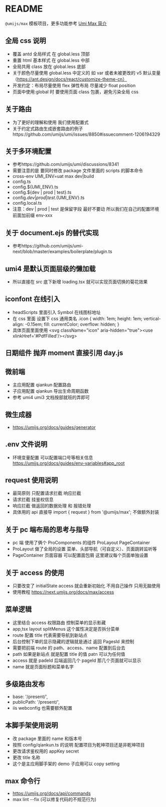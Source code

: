 # README

`@umijs/max` 模板项目，更多功能参考 [Umi Max 简介](https://next.umijs.org/zh-CN/docs/max/introduce)

## 全局 css 说明

- 覆盖 antd 全局样式 在 global.less 顶部
- 重置 html 基本样式 在 global.less 中部
- 全局共用 class 放在 global.less 底部
- 关于颜色尽量使用 global.less 中定义的 如 var 或者未被更改的 v5 默认变量（https://ant.design/docs/react/customize-theme-cn）
- 开发约定：布局尽量使用 flex 弹性布局 尽量减少 float position
- 页面中使用:global 时 要使用页面 class 包裹，避免污染全局 css

## 关于路由

- 为了更好的理解和使用 我们使用配置式
- 关于约定式路由生成嵌套路由的例子https://github.com/umijs/umi/issues/8850#issuecomment-1206194329

## 关于多环境配置

- 参考https://github.com/umijs/umi/discussions/8341
- 需要注意的是 要同时修改 package 文件里面的 scripts 的脚本命令
- cross-env UMI_ENV=uat max dev|build
- config.ts
- config.${UMI_ENV}.ts
- config.${dev | prod | test}.ts
- config.${dev | prod | test}.${UMI_ENV}.ts
- config.local.ts
- 注意：dev | prod | test 是保留字段 最好不要动 所以我们在自己的配置环境前面加前缀 env-xxx

## 关于 document.ejs 的替代实现

- 参考https://github.com/umijs/umi-next/blob/master/examples/boilerplate/plugin.ts

## umi4 是默认页面层级的懒加载

- 所以直接在 src 底下新增 loading.tsx 就可以实现页面切换的菊花效果

## iconfont 在线引入

- headScripts 里面引入 Symbol 在线图标地址
- 在 css 里面 设置下 css 通用类名 .icon { width: 1em; height: 1em; vertical-align: -0.15em; fill: currentColor; overflow: hidden; }
- 具体页面里面使用 \<svg className="icon" aria-hidden="true">\<use xlinkHref='#PdfFilled'/>\</svg>

## 日期组件 抛弃 moment 直接引用 day.js

## 微前端

- 主应用配置 qiankun 配置路由
- 子应用配置 qiankun 导出生命周期函数
- 参考 umi4 umi3 文档按部就班的弄即可

## 微生成器

- https://umijs.org/docs/guides/generator

## .env 文件说明

- 环境变量配置 可以配置端口号等相关信息 https://umijs.org/docs/guides/env-variables#app_root

## request 使用说明

- 最简原则 只配置请求拦截 响应拦截
- 请求拦截 挂鉴权信息
- 响应拦截 做返回的数据处理 和 报错处理
- 具体用的 api 直接导 import { request } from '@umijs/max'; 不做额外封装

## 关于 pc 端布局的思考与指导

- pc 端 使用了俩个 ProComponents 的组件 ProLayout PageContainer
- ProLayout 做了全局的设置 菜单、头部导航（可自定义）、页面跳转监听等
- PageContainer 页面容器 可以配置面包屑 这里建议每个页面单独设置

## 关于 access 的使用

- 只要改变了 initialState access 就会重新初始化 不用自己操作 只用无脑使用
- 使用教程 https://next.umijs.org/docs/max/access

## 菜单逻辑

- 这里结合 access 权限路由 控制菜单的显示影藏
- app,tsx layout splitMenus 这个属性决定是否拆分菜单
- route 配置 title 代表需要导航到新站点
- 后台控制下单的显示隐藏的逻辑就是通过 返回 PagesId 来控制
- 需要把前端 route 的 path、access、name 配置到后台去
- path 如果是新站点 就是配置 title 的值 patn 可以为任何值
- access 就是 padeId 后端返回几个 pageId 那几个页面就可以显示
- name 就是页面标题和菜单名字

## 多级路由发布

- base: '/present/',
- publicPath: '/present/',
- iis webconfig 也需要额外配置

## 本脚手架使用说明

- 改 package 里面的 name 和版本号
- 按照 config/qiankun.ts 的说明 配置项目为乾坤项目还是非乾坤项目
- 更改请求鉴权用的 appKey secret
- 更改 title 名称
- 这个是主应用脚手架的 demo 子应用可以 copy setting

## max 命令行

- https://umijs.org/docs/api/commands
- max lint --fix (可以修复代码的不规范行为)
